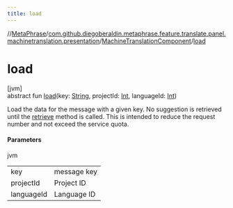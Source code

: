 ```yaml
---
title: load
---
```

//[MetaPhrase](../../../index.html)/[com.github.diegoberaldin.metaphrase.feature.translate.panel.machinetranslation.presentation](../index.html)/[MachineTranslationComponent](index.html)/[load](load.html)



# load



[jvm]\
abstract fun [load](load.html)(key: [String](https://kotlinlang.org/api/latest/jvm/stdlib/kotlin/-string/index.html), projectId: [Int](https://kotlinlang.org/api/latest/jvm/stdlib/kotlin/-int/index.html), languageId: [Int](https://kotlinlang.org/api/latest/jvm/stdlib/kotlin/-int/index.html))



Load the data for the message with a given key. No suggestion is retrieved until the [retrieve](retrieve.html) method is called. This is intended to reduce the request number and not exceed the service quota.



#### Parameters


jvm

| | |
|---|---|
| key | message key |
| projectId | Project ID |
| languageId | Language ID |




